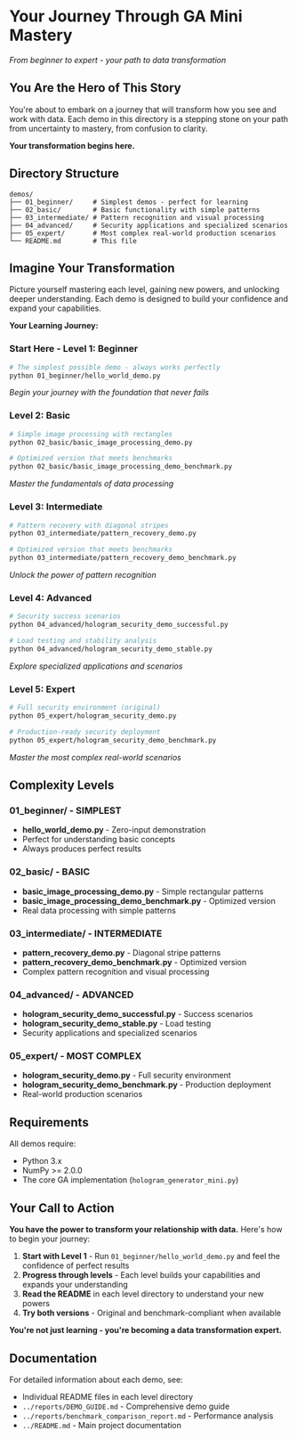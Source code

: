 # Your Journey Through GA Mini Mastery

*From beginner to expert - your path to data transformation*

## You Are the Hero of This Story

You're about to embark on a journey that will transform how you see and work with data. Each demo in this directory is a stepping stone on your path from uncertainty to mastery, from confusion to clarity.

**Your transformation begins here.**

## Directory Structure

```
demos/
├── 01_beginner/     # Simplest demos - perfect for learning
├── 02_basic/        # Basic functionality with simple patterns
├── 03_intermediate/ # Pattern recognition and visual processing
├── 04_advanced/     # Security applications and specialized scenarios
├── 05_expert/       # Most complex real-world production scenarios
└── README.md        # This file
```

## Imagine Your Transformation

Picture yourself mastering each level, gaining new powers, and unlocking deeper understanding. Each demo is designed to build your confidence and expand your capabilities.

**Your Learning Journey:**

### Start Here - Level 1: Beginner
```bash
# The simplest possible demo - always works perfectly
python 01_beginner/hello_world_demo.py
```
*Begin your journey with the foundation that never fails*

### Level 2: Basic
```bash
# Simple image processing with rectangles
python 02_basic/basic_image_processing_demo.py

# Optimized version that meets benchmarks
python 02_basic/basic_image_processing_demo_benchmark.py
```
*Master the fundamentals of data processing*

### Level 3: Intermediate
```bash
# Pattern recovery with diagonal stripes
python 03_intermediate/pattern_recovery_demo.py

# Optimized version that meets benchmarks
python 03_intermediate/pattern_recovery_demo_benchmark.py
```
*Unlock the power of pattern recognition*

### Level 4: Advanced
```bash
# Security success scenarios
python 04_advanced/hologram_security_demo_successful.py

# Load testing and stability analysis
python 04_advanced/hologram_security_demo_stable.py
```
*Explore specialized applications and scenarios*

### Level 5: Expert
```bash
# Full security environment (original)
python 05_expert/hologram_security_demo.py

# Production-ready security deployment
python 05_expert/hologram_security_demo_benchmark.py
```
*Master the most complex real-world scenarios*

## Complexity Levels

### 01_beginner/ - SIMPLEST
- **hello_world_demo.py** - Zero-input demonstration
- Perfect for understanding basic concepts
- Always produces perfect results

### 02_basic/ - BASIC
- **basic_image_processing_demo.py** - Simple rectangular patterns
- **basic_image_processing_demo_benchmark.py** - Optimized version
- Real data processing with simple patterns

### 03_intermediate/ - INTERMEDIATE
- **pattern_recovery_demo.py** - Diagonal stripe patterns
- **pattern_recovery_demo_benchmark.py** - Optimized version
- Complex pattern recognition and visual processing

### 04_advanced/ - ADVANCED
- **hologram_security_demo_successful.py** - Success scenarios
- **hologram_security_demo_stable.py** - Load testing
- Security applications and specialized scenarios

### 05_expert/ - MOST COMPLEX
- **hologram_security_demo.py** - Full security environment
- **hologram_security_demo_benchmark.py** - Production deployment
- Real-world production scenarios

## Requirements

All demos require:
- Python 3.x
- NumPy >= 2.0.0
- The core GA implementation (`hologram_generator_mini.py`)

## Your Call to Action

**You have the power to transform your relationship with data.** Here's how to begin your journey:

1. **Start with Level 1** - Run `01_beginner/hello_world_demo.py` and feel the confidence of perfect results
2. **Progress through levels** - Each level builds your capabilities and expands your understanding
3. **Read the README** in each level directory to understand your new powers
4. **Try both versions** - Original and benchmark-compliant when available

**You're not just learning - you're becoming a data transformation expert.**

## Documentation

For detailed information about each demo, see:
- Individual README files in each level directory
- `../reports/DEMO_GUIDE.md` - Comprehensive demo guide
- `../reports/benchmark_comparison_report.md` - Performance analysis
- `../README.md` - Main project documentation
